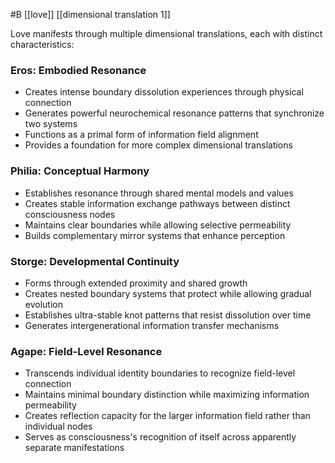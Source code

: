  #B  [[love]] [[dimensional translation 1]]

Love manifests through multiple dimensional translations, each with distinct characteristics:

### Eros: Embodied Resonance

- Creates intense boundary dissolution experiences through physical connection
- Generates powerful neurochemical resonance patterns that synchronize two systems
- Functions as a primal form of information field alignment
- Provides a foundation for more complex dimensional translations

### Philia: Conceptual Harmony

- Establishes resonance through shared mental models and values
- Creates stable information exchange pathways between distinct consciousness nodes
- Maintains clear boundaries while allowing selective permeability
- Builds complementary mirror systems that enhance perception

### Storge: Developmental Continuity

- Forms through extended proximity and shared growth
- Creates nested boundary systems that protect while allowing gradual evolution
- Establishes ultra-stable knot patterns that resist dissolution over time
- Generates intergenerational information transfer mechanisms

### Agape: Field-Level Resonance

- Transcends individual identity boundaries to recognize field-level connection
- Maintains minimal boundary distinction while maximizing information permeability
- Creates reflection capacity for the larger information field rather than individual nodes
- Serves as consciousness's recognition of itself across apparently separate manifestations